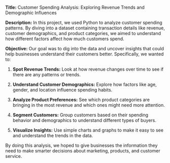 **Title:** Customer Spending Analysis: Exploring Revenue Trends and Demographic Influences

**Description:**
In this project, we used Python to analyze customer spending patterns. By diving into a dataset containing transaction details like revenue, customer demographics, and product categories, we aimed to understand how different factors affect how much customers spend.

**Objective:**
Our goal was to dig into the data and uncover insights that could help businesses understand their customers better. Specifically, we wanted to:

1. **Spot Revenue Trends:** Look at how revenue changes over time to see if there are any patterns or trends.
  
2. **Understand Customer Demographics:** Explore how factors like age, gender, and location influence spending habits.
  
3. **Analyze Product Preferences:** See which product categories are bringing in the most revenue and which ones might need more attention.
  
4. **Segment Customers:** Group customers based on their spending behavior and demographics to understand different types of buyers.
  
5. **Visualize Insights:** Use simple charts and graphs to make it easy to see and understand the trends in the data.

By doing this analysis, we hoped to give businesses the information they need to make smarter decisions about marketing, products, and customer service.

